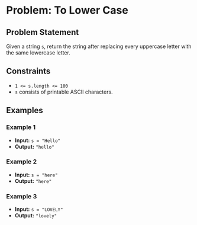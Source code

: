 # Problem: To Lower Case

## Problem Statement
Given a string `s`, return the string after replacing every uppercase letter with the same lowercase letter.

## Constraints
- `1 <= s.length <= 100`
- `s` consists of printable ASCII characters.

## Examples
### Example 1
- **Input:** `s = "Hello"`  
- **Output:** `"hello"`

### Example 2
- **Input:** `s = "here"`  
- **Output:** `"here"`

### Example 3
- **Input:** `s = "LOVELY"`  
- **Output:** `"lovely"`
